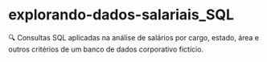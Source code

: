 # explorando-dados-salariais_SQL
🔍 Consultas SQL aplicadas na análise de salários por cargo, estado, área e outros critérios de um banco de dados corporativo fictício.
